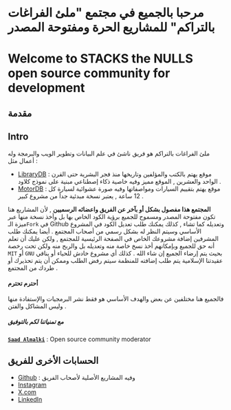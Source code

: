 # مرحبا بالجميع في مجتمع "ملئ الفراغات بالتراكم" للمشاريع الحرة ومفتوحة المصدر
# Welcome to STACKS the NULLS open source community for development

## مقدمة
## Intro
ملئ الفراغات بالتراكم هو فريق ناشئ في علم البيانات وتطوير الويب والبرمجة وله أعمال مثل :
- [LibraryDB](https://librarydb.netlify.app) : موقع يهتم بالكتب والمؤلفين وتاريخها منذ فجر البشرية حتى القرن الواحد والعشرين , الموقع مميز وفيه خاصية ذكاء إصطناعي مبنية على نموذج كلاود .
- [MotorDB](https://motordb.netlify.app) : موقع يهتم بتقييم السيارات ومواصفاتها وفيه صورة عشوائية لسيارة كل 12 ساعة , يعتبر نسخة مبدئية جداً من مشروع كبير .

**المجتمع هذا مفصول بشكل أو بآخر عن الفريق واعضائه الرسميين** , لأن المشاريع هنا تكون مفتوحة المصدر ومسموح للجميع برؤية الكود الخاص بها بل وأخذ نسخة منها عبر ميزة الـ`Fork` في Github وتعديله كما تشاء , كذلك يمكنك طلب تعديل الكود في المشروع الأساسي وسيتم النظر له بشكل رسمي من أصحاب المجتمع .
أيضا يمكنك طلب المشرفين إضافة مشروعك الخاص في الصفحة الرئيسية للمجتمع , ولكن عليك أن تعلم أنه حق للجميع وبإمكانهم أخذ نسخ خاصة منه وتعديله بل والربح منه ولكن تحت رخصة `MIT` أو `GNU` بحيث يتم إرضاء الجميع إن شاء الله . كذلك أي مشروع خادش للحياء أو ينافي عقيدتنا الإسلامية يتم طلب إضافته للمنظمة سيتم رفض الطلب وممكن أن يتم تحذيرك أو طردك من المجتمع .

#### أحترم تحترم
فالجميع هنا مختلفين عن بعض والهدف الأساسي هو فقط نشر البرمجيات والإستفادة منها وليس المشاكل والفتن .
##### مع تمنياتنا لكم بالتوفيق
**[`Saad Almalki`](https://github.com/Saad711T)** : Open source community moderator

## الحسابات الأخرى للفريق
- [Github](https://github.com/stacksthenull) : وفيه المشاريع الأصلية لأصحاب الفريق
- [Instagram](https://www.instagram.com/stacksthenulls)
- [X.com](https://x.com/stacksthenulls)
- [LinkedIn](https://www.linkedin.com/company/stacks-the-nulls)
